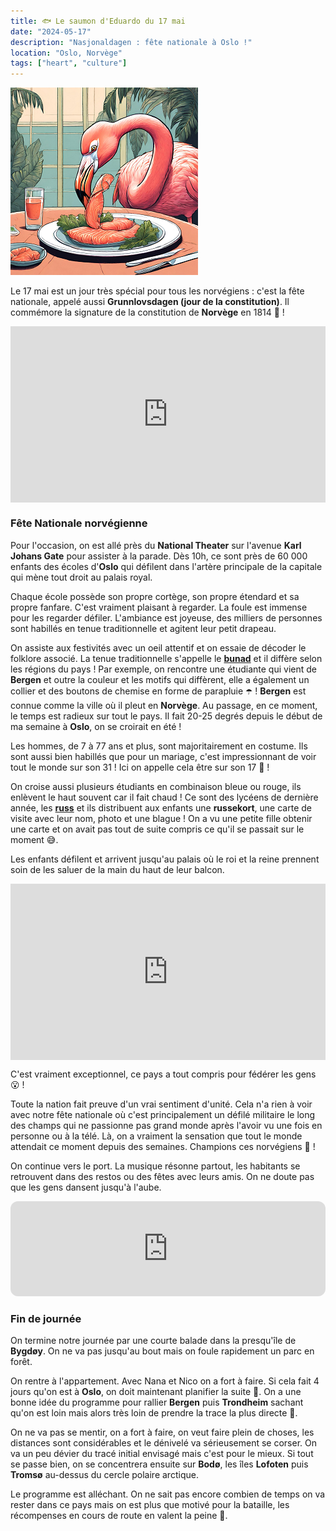 ```yaml
---
title: 🐟 Le saumon d'Eduardo du 17 mai
date: "2024-05-17"
description: "Nasjonaldagen : fête nationale à Oslo !"
location: "Oslo, Norvège"
tags: ["heart", "culture"]
---
```


![Saumon d'Eduardo](../saumon_eduardo.png)

Le 17 mai est un jour très spécial pour tous les norvégiens : c'est la fête nationale, appelé aussi **Grunnlovsdagen (jour de la constitution)**. Il commémore la signature de la constitution de **Norvège** en 1814 🥳 !

<div style="width: 100%; height: 0; position: relative; padding-bottom: 56%;"><iframe src="https://giphy.com/embed/yxYafSUjh8ca04SdAO" style="top: 0; left: 0; width: 100%; height: 100%; position: absolute; border: 0;" allowfullscreen scrolling="no" allow="encrypted-media;" class="giphy-embed"></iframe></div>

### Fête Nationale norvégienne

Pour l'occasion, on est allé près du **National Theater** sur l'avenue **Karl Johans Gate** pour assister à la parade. Dès 10h, ce sont près de 60 000 enfants des écoles d'**Oslo** qui défilent dans l'artère principale de la capitale qui mène tout droit au palais royal.

Chaque école possède son propre cortège, son propre étendard et sa propre fanfare. C'est vraiment plaisant à regarder. La foule est immense pour les regarder défiler. L'ambiance est joyeuse, des milliers de personnes sont habillés en tenue traditionnelle et agitent leur petit drapeau.

On assiste aux festivités avec un oeil attentif et on essaie de décoder le folklore associé. La tenue traditionnelle s'appelle le [**bunad**](https://fr.wikipedia.org/wiki/Bunad) et il diffère selon les régions du pays ! Par exemple, on rencontre une étudiante qui vient de **Bergen** et outre la couleur et les motifs qui diffèrent, elle a également un collier et des boutons de chemise en forme de parapluie ☂️ ! **Bergen** est connue comme la ville où il pleut en **Norvège**. Au passage, en ce moment, le temps est radieux sur tout le pays. Il fait 20-25 degrés depuis le début de ma semaine à **Oslo**, on se croirait en été !

Les hommes, de 7 à 77 ans et plus, sont majoritairement en costume. Ils sont aussi bien habillés que pour un mariage, c'est impressionnant de voir tout le monde sur son 31 ! Ici on appelle cela être sur son 17 🤭 !

On croise aussi plusieurs étudiants en combinaison bleue ou rouge, ils enlèvent le haut souvent car il fait chaud ! Ce sont des lycéens de dernière année, les [**russ**](https://www.visitnorway.fr/typique-norvegien/fete-nationale/) et ils distribuent aux enfants une **russekort**, une carte de visite avec leur nom, photo et une blague ! On a vu une petite fille obtenir une carte et on avait pas tout de suite compris ce qu'il se passait sur le moment 😅.

Les enfants défilent et arrivent jusqu'au palais où le roi et la reine prennent soin de les saluer de la main du haut de leur balcon.

<div style="width: 100%; height: 0; position: relative; padding-bottom: 56%;"><iframe src="https://giphy.com/embed/2k4CSOMmoFZYc" style="top: 0; left: 0; width: 100%; height: 100%; position: absolute; border: 0;" allowfullscreen scrolling="no" allow="encrypted-media;" class="giphy-embed"></iframe></div>

C'est vraiment exceptionnel, ce pays a tout compris pour fédérer les gens 😮 !

Toute la nation fait preuve d'un vrai sentiment d'unité. Cela n'a rien à voir avec notre fête nationale où c'est principalement un défilé militaire le long des champs qui ne passionne pas grand monde après l'avoir vu une fois en personne ou à la télé. Là, on a vraiment la sensation que tout le monde attendait ce moment depuis des semaines. Champions ces norvégiens 🤩 !

On continue vers le port. La musique résonne partout, les habitants se retrouvent dans des restos ou des fêtes avec leurs amis. On ne doute pas que les gens dansent jusqu'à l'aube.

<iframe style="border-radius:12px" src="https://open.spotify.com/embed/track/3Lc9RexjkRH4ButA7diDoj?utm_source=generator" width="100%" height="152" frameBorder="0" allow="autoplay; clipboard-write; encrypted-media; picture-in-picture" loading="lazy"></iframe>

### Fin de journée

On termine notre journée par une courte balade dans la presqu'île de **Bygdøy**. On ne va pas jusqu'au bout mais on foule rapidement un parc en forêt.

On rentre à l'appartement. Avec Nana et Nico on a fort à faire. Si cela fait 4 jours qu'on est à **Oslo**, on doit maintenant planifier la suite 💪. On a une bonne idée du programme pour rallier **Bergen** puis **Trondheim** sachant qu'on est loin mais alors très loin de prendre la trace la plus directe 🤣.

On ne va pas se mentir, on a fort à faire, on veut faire plein de choses, les distances sont considérables et le dénivelé va sérieusement se corser. On va un peu dévier du tracé initial envisagé mais c'est pour le mieux. Si tout se passe bien, on se concentrera ensuite sur **Bodø**, les îles **Lofoten** puis **Tromsø** au-dessus du cercle polaire arctique.

Le programme est alléchant. On ne sait pas encore combien de temps on va rester dans ce pays mais on est plus que motivé pour la bataille, les récompenses en cours de route en valent la peine 🤠.
